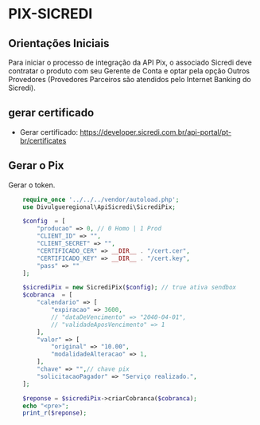 # PIX-SICREDI

## Orientações Iniciais

Para iniciar o processo de integração da API Pix, o associado Sicredi deve contratar o produto com seu Gerente de Conta e optar pela opção Outros Provedores (Provedores Parceiros são atendidos pelo Internet Banking do Sicredi).

## gerar certificado

- Gerar certificado: https://developer.sicredi.com.br/api-portal/pt-br/certificates

## Gerar o Pix

Gerar o token.

```php
    require_once '../../../vendor/autoload.php';
    use Divulgueregional\ApiSicredi\SicrediPix;

    $config  = [
        "producao" => 0, // 0 Homo | 1 Prod
        "CLIENT_ID" => "",
        "CLIENT_SECRET" => "",
        "CERTIFICADO_CER" => __DIR__ . "/cert.cer",
        "CERTIFICADO_KEY" => __DIR__ . "/cert.key",
        "pass" => ""
    ];

    $sicrediPix = new SicrediPix($config); // true ativa sendbox
    $cobranca  = [
        "calendario" => [
            "expiracao" => 3600,
            // "dataDeVencimento" => "2040-04-01",
            // "validadeAposVencimento" => 1
        ],
        "valor" => [
            "original" => "10.00",
            "modalidadeAlteracao" => 1,
        ],
        "chave" => "",// chave pix
        "solicitacaoPagador" => "Serviço realizado.",
    ];

    $reponse = $sicrediPix->criarCobranca($cobranca);
    echo "<pre>";
    print_r($reponse);
```
